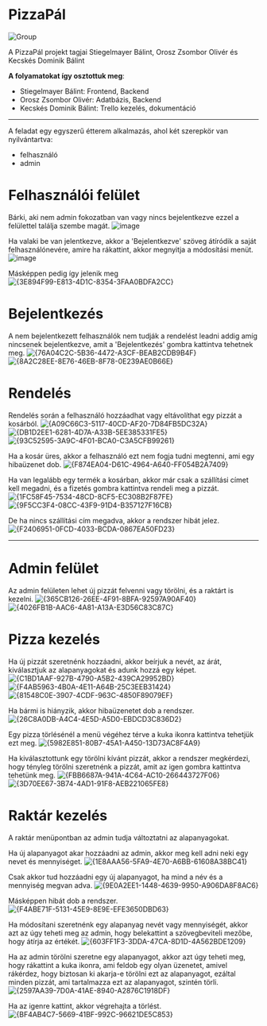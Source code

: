 # PizzaPál

![Group](https://github.com/user-attachments/assets/ffe6a857-ada6-4df6-aae1-69407ef27d77)

A PizzaPál projekt tagjai Stiegelmayer Bálint, Orosz Zsombor Olivér és Kecskés Dominik Bálint

**A folyamatokat így osztottuk meg**:
- Stiegelmayer Bálint: Frontend, Backend
- Orosz Zsombor Olivér: Adatbázis, Backend
- Kecskés Dominik Bálint: Trello kezelés, dokumentáció

---------------------------------------------------------------------------------------------------

A feladat egy egyszerű étterem alkalmazás, ahol két szerepkör van nyilvántartva:
- felhasználó
- admin

# Felhasználói felület
Bárki, aki nem admin fokozatban van vagy nincs bejelentkezve ezzel a felülettel találja szembe magát.
![image](https://github.com/user-attachments/assets/517d17d0-a21a-4798-99a7-0225c9f921e8)

Ha valaki be van jelentkezve, akkor a 'Bejelentkezve' szöveg átíródik a saját felhasználónevére, amire ha rákattint, akkor megnyitja a módosítási menüt.
![image](https://github.com/user-attachments/assets/aa86b886-5f16-4901-9e66-0dcfa30a6b08)

Másképpen pedig így jelenik meg
![{3E894F99-E813-4D1C-8354-3FAA0BDFA2CC}](https://github.com/user-attachments/assets/ec00c053-3ba6-4ed1-a240-2ad6c8af35f9)

# Bejelentkezés
A nem bejelentkezett felhasználók nem tudják a rendelést leadni addig amíg nincsenek bejelentkezve, amit a 'Bejelentkezés' gombra kattintva tehetnek meg.
![{76A04C2C-5B36-4472-A3CF-BEAB2CDB9B4F}](https://github.com/user-attachments/assets/722b5593-a733-4cf4-84be-19e6f643a076)
![{8A2C28EE-8E76-46EB-8F78-0E239AE0B66E}](https://github.com/user-attachments/assets/0331d6c0-0c5d-42ba-bb31-985c082f205e)

# Rendelés
Rendelés során a felhasználó hozzáadhat vagy eltávolíthat egy pizzát a kosárból.
![{A09C66C3-5117-40CD-AF20-7D84FB5DC32A}](https://github.com/user-attachments/assets/7e8c149c-390b-4066-b35c-6e63bb3b3eca)
![{DB1D2EE1-6281-4D7A-A33B-5EE385331FE5}](https://github.com/user-attachments/assets/a0ddfd8f-d39c-4153-b23b-0d4c88772135)
![{93C52595-3A9C-4F01-BCA0-C3A5CFB99261}](https://github.com/user-attachments/assets/c686bdef-aed8-446f-94a3-ad67b2c1181e)

Ha a kosár üres, akkor a felhasználó ezt nem fogja tudni megtenni, ami egy hibaüzenet dob.
![{F874EA04-D61C-4964-A640-FF054B2A7409}](https://github.com/user-attachments/assets/c718535e-8fc8-4730-8a7f-9d5f595aaf58)

Ha van legalább egy termék a kosárban, akkor már csak a szállítási címet kell megadni, és a fizetés gombra kattintva rendeli meg a pizzát.
![{1FC58F45-7534-48CD-8CF5-EC308B2F87FE}](https://github.com/user-attachments/assets/193d4c1a-23f8-4d36-a48e-5d56d1e73afa)
![{9F5CC3F4-08CC-43F9-91D4-B357127F16CB}](https://github.com/user-attachments/assets/9c281b0f-f11a-471a-83cc-42330d274627)

De ha nincs szállítási cím megadva, akkor a rendszer hibát jelez.
![{F2406951-0FCD-4033-BCDA-0867EA50FD23}](https://github.com/user-attachments/assets/516d5ae9-3092-4a9e-a332-c14f07d3d857)

---------------------------------------------------------------------------------------------------

# Admin felület
Az admin felületen lehet új pizzát felvenni vagy törölni, és a raktárt is kezelni.
![{365CB126-26EE-4F91-8BFA-92597A90AF40}](https://github.com/user-attachments/assets/0fa34b1c-99b2-4581-a89b-c5722a566629)
![{4026FB1B-AAC6-4A81-A13A-E3D56C83C87C}](https://github.com/user-attachments/assets/eaef429b-4d80-48e1-bb3a-bfd1b0f50daa)

# Pizza kezelés
Ha új pizzát szeretnénk hozzáadni, akkor beírjuk a nevét, az árát, kiválasztjuk az alapanyagokat és adunk hozzá egy képet.
![{C1BD1AAF-927B-4790-A5B2-439CA29952BD}](https://github.com/user-attachments/assets/25635034-f1a0-47d5-a543-d2382aac926a)
![{F4AB5963-4B0A-4E11-A64B-25C3EEB31424}](https://github.com/user-attachments/assets/9e9126a9-0940-4a66-882e-e516e03d2b08)
![{81548C0E-3907-4CDF-963C-4850F89079EF}](https://github.com/user-attachments/assets/6128e261-36c5-43bd-9152-63cdd7fb723b)

Ha bármi is hiányzik, akkor hibaüzenetet dob a rendszer.
![{26C8A0DB-A4C4-4E5D-A5D0-EBDCD3C836D2}](https://github.com/user-attachments/assets/c37c8c48-8d4f-403a-88d0-8d83ae7c6192)

Egy pizza törlésénél a menü végéhez térve a kuka ikonra kattintva tehetjük ezt meg.
![{5982E851-80B7-45A1-A450-13D73AC8F4A9}](https://github.com/user-attachments/assets/263d8510-308d-4386-8acd-9b607c323e4a)

Ha kiválasztottunk egy törölni kívánt pizzát, akkor a rendszer megkérdezi, hogy tényleg törölni szeretnénk a pizzát, amit az igen gombra kattintva tehetünk meg.
![{FBB6687A-941A-4C64-AC10-266443727F06}](https://github.com/user-attachments/assets/87699b12-156e-4a1c-8897-f11899df6c71)
![{3D70EE67-3B74-4AD1-91F8-AEB221065FE8}](https://github.com/user-attachments/assets/cd24f563-eec8-4314-a593-dd73276d25fe)

# Raktár kezelés
A raktár menüpontban az admin tudja változtatni az alapanyagokat.

Ha új alapanyagot akar hozzáadni az admin, akkor meg kell adni neki egy nevet és mennyiséget.
![{1E8AAA56-5FA9-4E70-A6BB-61608A38BC41}](https://github.com/user-attachments/assets/b692de7a-389a-426f-9e2e-2c89bd5c3978)

Csak akkor tud hozzáadni egy új alapanyagot, ha mind a név és a mennyiség megvan adva.
![{9E0A2EE1-1448-4639-9950-A906DA8F8AC6}](https://github.com/user-attachments/assets/ed48c3a8-33c2-44be-8934-198397baddc5)

Másképpen hibát dob a rendszer.
![{F4ABE71F-5131-45E9-8E9E-EFE3650DBD63}](https://github.com/user-attachments/assets/edaa7219-9907-46f0-bb76-d0862250903d)

Ha módosítani szeretnénk egy alapanyag nevét vagy mennyiségét, akkor azt az úgy teheti meg az admin, hogy belekattint a szövegbeviteli mezőbe, hogy átírja az értékét.
![{603FF1F3-3DDA-47CA-8D1D-4A562BDE1209}](https://github.com/user-attachments/assets/90c984ca-098b-4c22-be91-c6f20da4bfbc)

Ha az admin törölni szeretne egy alapanyagot, akkor azt úgy teheti meg, hogy rákattint a kuka ikonra, ami feldob egy olyan üzenetet, amivel rákérdez, hogy biztosan ki akarja-e törölni ezt az alapanyagot, ezáltal minden pizzát, ami tartalmazza ezt az alapanyagot, szintén törli.
![{2597AA39-7D0A-41AE-8940-A2876C1918DF}](https://github.com/user-attachments/assets/61113471-34a6-4c52-9289-c4f0fa960f1a)

Ha az igenre kattint, akkor végrehajta a törlést.
![{BF4AB4C7-5669-41BF-992C-96621DE5C853}](https://github.com/user-attachments/assets/96b5dc4d-724b-41ce-9ebd-5a5066e8857a)
